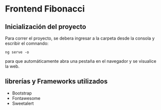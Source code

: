 # Frontend Fibonacci

## Inicialización del proyecto

Para correr el proyecto, se debera ingresar a la carpeta desde la consola y escribir el comnando:
```
ng serve -o
```
para que automáticamente abra una pestaña en el navegador y se visualice la web.

## librerías y Frameworks utilizados

- Bootstrap
- Fontawesome
- Sweetalert
